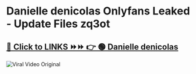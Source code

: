 
 # Danielle denicolas Onlyfans Leaked - Update Files zq3ot

## <h2><a href="https://clipsfans.com/Danielle_denicolas&ref=git">🔗 Click to LINKS ⏩⏩ 👉 🟢 Danielle denicolas </a></h2>

<a href="https://clipsfans.com/Danielle_denicolas&ref=git" rel="nofollow" data-target="animated-image.originalLink"><img src="https://i.ibb.co.com/xMMVF88/686577567.gif" alt="Viral Video Original" style="max-width: 100%; display: inline-block;" data-target="animated-image.originalImage"></a>

